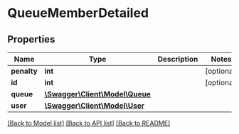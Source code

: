 # QueueMemberDetailed

## Properties
Name | Type | Description | Notes
------------ | ------------- | ------------- | -------------
**penalty** | **int** |  | [optional] 
**id** | **int** |  | [optional] 
**queue** | [**\Swagger\Client\Model\Queue**](Queue.md) |  | 
**user** | [**\Swagger\Client\Model\User**](User.md) |  | 

[[Back to Model list]](../README.md#documentation-for-models) [[Back to API list]](../README.md#documentation-for-api-endpoints) [[Back to README]](../README.md)


